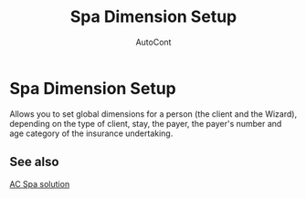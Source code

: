 ﻿---
    title: "Spa Dimension Setup"
    author: AutoCont
    ms.date: 04/30/2018
    ms.topic: article
    ms.prod: dynamics-nav-2017
    ms.contentlocale: en
    ms.lasthandoff: 04/30/2018
---

# Spa Dimension Setup

Allows you to set global dimensions for a person (the client and the Wizard), depending on the type of client, stay, the payer, the payer's number and age category of the insurance undertaking.  


## <a name="see-also"></a>See also
[AC Spa solution](ac-spa-solution.md)